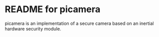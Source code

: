 # README for picamera
picamera is an implementation of a secure camera based on an inertial hardware security module.

